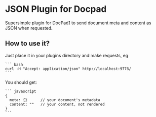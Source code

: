 JSON Plugin for Docpad  
======================

Supersimple plugin for DocPad[1] to send document meta and content as JSON when requested.

How to use it?
--------------

Just place it in your plugins directory and make requests, eg

    ``` bash
    curl -H "Accept: application/json" http://localhost:9778/
    ```

You should get:

    ``` javascript
    {
      meta: {}      // your document's metadata
      content: ""   // your content, not rendered
    }
    ```

[1]: https://docpad.org/ "DocPad - a next generation web framework"
